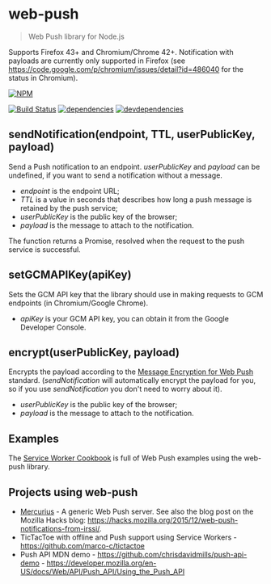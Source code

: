 # web-push
> Web Push library for Node.js

Supports Firefox 43+ and Chromium/Chrome 42+.
Notification with payloads are currently only supported in Firefox (see https://code.google.com/p/chromium/issues/detail?id=486040 for the status in Chromium).

[![NPM](https://nodei.co/npm/web-push.svg?downloads=true)](https://www.npmjs.com/package/web-push)

[![Build Status](https://travis-ci.org/marco-c/web-push.svg?branch=master)](https://travis-ci.org/marco-c/web-push)
[![dependencies](https://david-dm.org/marco-c/web-push.svg)](https://david-dm.org/marco-c/web-push)
[![devdependencies](https://david-dm.org/marco-c/web-push/dev-status.svg)](https://david-dm.org/marco-c/web-push#info=devDependencies)

## sendNotification(endpoint, TTL, userPublicKey, payload)

Send a Push notification to an endpoint. *userPublicKey* and *payload* can be undefined, if you want to send a notification without a message.
- *endpoint* is the endpoint URL;
- *TTL* is a value in seconds that describes how long a push message is retained by the push service;
- *userPublicKey* is the public key of the browser;
- *payload* is the message to attach to the notification.

The function returns a Promise, resolved when the request to the push service is successful.

## setGCMAPIKey(apiKey)

Sets the GCM API key that the library should use in making requests to GCM endpoints (in Chromium/Google Chrome).
- *apiKey* is your GCM API key, you can obtain it from the Google Developer Console.

## encrypt(userPublicKey, payload)

Encrypts the payload according to the [Message Encryption for Web Push](https://tools.ietf.org/html/draft-thomson-webpush-encryption-00) standard. (*sendNotification* will automatically encrypt the payload for you, so if you use *sendNotification* you don't need to worry about it).
- *userPublicKey* is the public key of the browser;
- *payload* is the message to attach to the notification.

## Examples

The [Service Worker Cookbook](https://serviceworke.rs/) is full of Web Push examples using the web-push library.

## Projects using web-push

- [Mercurius](https://github.com/marco-c/mercurius) - A generic Web Push server. See also the blog post on the Mozilla Hacks blog: https://hacks.mozilla.org/2015/12/web-push-notifications-from-irssi/.
- TicTacToe with offline and Push support using Service Workers - https://github.com/marco-c/tictactoe
- Push API MDN demo - https://github.com/chrisdavidmills/push-api-demo - https://developer.mozilla.org/en-US/docs/Web/API/Push_API/Using_the_Push_API
